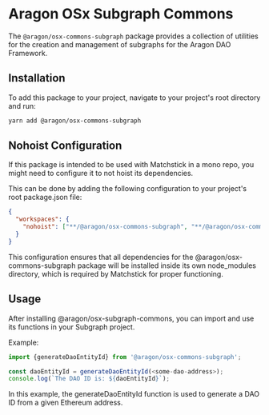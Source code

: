 # Aragon OSx Subgraph Commons

The `@aragon/osx-commons-subgraph` package provides a collection of utilities for the creation and management of subgraphs for the Aragon DAO Framework.

## Installation

To add this package to your project, navigate to your project's root directory and run:

```bash
yarn add @aragon/osx-commons-subgraph
```

## Nohoist Configuration

If this package is intended to be used with Matchstick in a mono repo, you might need to configure it to not hoist its dependencies.

This can be done by adding the following configuration to your project's root package.json file:

```json
{
  "workspaces": {
    "nohoist": ["**/@aragon/osx-commons-subgraph", "**/@aragon/osx-commons-subgraph/**"]
  }
}
```

This configuration ensures that all dependencies for the @aragon/osx-commons-subgraph package will be installed inside its own node_modules directory, which is required by Matchstick for proper functioning.

## Usage

After installing @aragon/osx-subgraph-commons, you can import and use its functions in your Subgraph project.

Example:

```ts
import {generateDaoEntityId} from '@aragon/osx-commons-subgraph';

const daoEntityId = generateDaoEntityId(<some-dao-address>);
console.log(`The DAO ID is: ${daoEntityId}`);
```

In this example, the generateDaoEntityId function is used to generate a DAO ID from a given Ethereum address.
